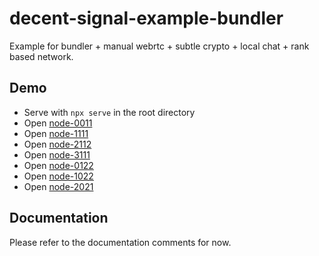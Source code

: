 # decent-signal-example-bundler

Example for bundler + manual webrtc + subtle crypto + local chat + rank based network.

## Demo

* Serve with `npx serve` in the root directory
* Open [node-0011](http://localhost:5000/examples/bundler/?id=0&rank=0&party=party1&pass=pass1)
* Open [node-1111](http://localhost:5000/examples/bundler/?id=1&rank=1&party=party1&pass=pass1)
* Open [node-2112](http://localhost:5000/examples/bundler/?id=2&rank=1&party=party1&pass=pass2)
* Open [node-3111](http://localhost:5000/examples/bundler/?id=3&rank=1&party=party1&pass=pass1)
* Open [node-0122](http://localhost:5000/examples/bundler/?id=0&rank=1&party=party2&pass=pass2)
* Open [node-1022](http://localhost:5000/examples/bundler/?id=1&rank=0&party=party2&pass=pass2)
* Open [node-2021](http://localhost:5000/examples/bundler/?id=2&rank=0&party=party2&pass=pass1)

## Documentation

Please refer to the documentation comments for now.
